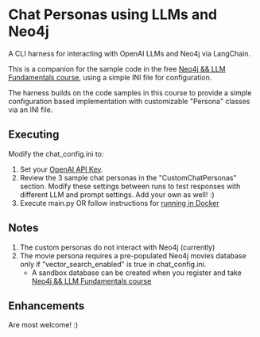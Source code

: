 # Chat Personas using LLMs and Neo4j

A CLI harness for interacting with OpenAI LLMs and Neo4j via LangChain.

This is a companion for the sample code in the free [Neo4j && LLM Fundamentals course](https://graphacademy.neo4j.com/courses/llm-fundamentals/), using a simple INI file for configuration.

The harness builds on the code samples in this course to provide a simple configuration based implementation with customizable "Persona" classes via an INI file.

## Executing
Modify the chat_config.ini to:
1. Set your [OpenAI API Key](https://platform.openai.com/api-keys).
2. Review the 3 sample chat personas in the "CustomChatPersonas" section. Modify these settings between runs to test responses with different LLM and prompt settings. Add your own as well! :) 
4. Execute main.py OR follow instructions for [running in Docker](README.Docker.md)

## Notes
1. The custom personas do not interact with Neo4j (currently)
2. The movie persona requires a pre-populated Neo4j movies database only if "vector_search_enabled" is true in chat_config.ini.
   - A sandbox database can be created when you register and take [Neo4j && LLM Fundamentals course](https://graphacademy.neo4j.com/courses/llm-fundamentals)

## Enhancements
Are most welcome! :)
